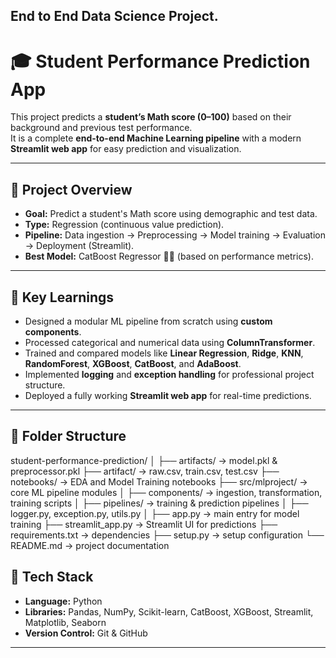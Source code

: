 ## End to End Data Science Project.
# 🎓 Student Performance Prediction App

This project predicts a **student’s Math score (0–100)** based on their background and previous test performance.  
It is a complete **end-to-end Machine Learning pipeline** with a modern **Streamlit web app** for easy prediction and visualization.

---

## 🚀 Project Overview
- **Goal:** Predict a student's Math score using demographic and test data.  
- **Type:** Regression (continuous value prediction).  
- **Pipeline:** Data ingestion → Preprocessing → Model training → Evaluation → Deployment (Streamlit).  
- **Best Model:** CatBoost Regressor 🐱‍👤 (based on performance metrics).  

---

## 🧠 Key Learnings
- Designed a modular ML pipeline from scratch using **custom components**.  
- Processed categorical and numerical data using **ColumnTransformer**.  
- Trained and compared models like **Linear Regression**, **Ridge**, **KNN**, **RandomForest**, **XGBoost**, **CatBoost**, and **AdaBoost**.  
- Implemented **logging** and **exception handling** for professional project structure.  
- Deployed a fully working **Streamlit web app** for real-time predictions.

---

## 📂 Folder Structure
student-performance-prediction/
│
├── artifacts/ → model.pkl & preprocessor.pkl
├── artifact/ → raw.csv, train.csv, test.csv
├── notebooks/ → EDA and Model Training notebooks
├── src/mlproject/ → core ML pipeline modules
│ ├── components/ → ingestion, transformation, training scripts
│ ├── pipelines/ → training & prediction pipelines
│ ├── logger.py, exception.py, utils.py
│
├── app.py → main entry for model training
├── streamlit_app.py → Streamlit UI for predictions
├── requirements.txt → dependencies
├── setup.py → setup configuration
└── README.md → project documentation
## 🧰 Tech Stack
- **Language:** Python  
- **Libraries:** Pandas, NumPy, Scikit-learn, CatBoost, XGBoost, Streamlit, Matplotlib, Seaborn  
- **Version Control:** Git & GitHub  

---

